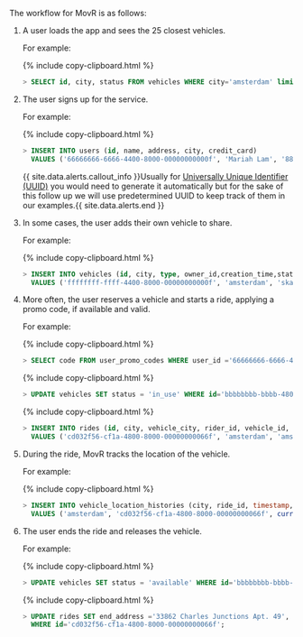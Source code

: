 The workflow for MovR is as follows:

1. A user loads the app and sees the 25 closest vehicles.
    
    For example:

    {%  include copy-clipboard.html %} 
    ~~~ sql
    > SELECT id, city, status FROM vehicles WHERE city='amsterdam' limit 25;
    ~~~   

2. The user signs up for the service.

    For example:

    {%  include copy-clipboard.html %}
    ~~~ sql
    > INSERT INTO users (id, name, address, city, credit_card) 
      VALUES ('66666666-6666-4400-8000-00000000000f', 'Mariah Lam', '88194 Angela Gardens Suite 60', 'amsterdam', '123245696');
    ~~~      
    
    {{ site.data.alerts.callout_info }}Usually for <a href="uuid.html#create-a-table-with-auto-generated-unique-row-ids">Universally Unique Identifier (UUID)</a> you would need to generate it automatically but for the sake of this follow up we will use predetermined UUID to keep track of them in our examples.{{ site.data.alerts.end }}

3. In some cases, the user adds their own vehicle to share.

    For example:
    
    {%  include copy-clipboard.html %}
    ~~~ sql
    > INSERT INTO vehicles (id, city, type, owner_id,creation_time,status, current_location, ext) 
      VALUES ('ffffffff-ffff-4400-8000-00000000000f', 'amsterdam', 'skateboard', '66666666-6666-4400-8000-00000000000f', current_timestamp(), 'available', '88194 Angela Gardens Suite 60', '{"color": "blue"}');
    ~~~   
4. More often, the user reserves a vehicle and starts a ride, applying a promo code, if available and valid.
   
    For example:
    
    {%  include copy-clipboard.html %}
    ~~~ sql
    > SELECT code FROM user_promo_codes WHERE user_id ='66666666-6666-4400-8000-00000000000f';
    ~~~
    
    {%  include copy-clipboard.html %}
    ~~~ sql
    > UPDATE vehicles SET status = 'in_use' WHERE id='bbbbbbbb-bbbb-4800-8000-00000000000b';
    ~~~
    
    {%  include copy-clipboard.html %}
    ~~~ sql
    > INSERT INTO rides (id, city, vehicle_city, rider_id, vehicle_id, start_address,end_address, start_time, end_time, revenue) 
      VALUES ('cd032f56-cf1a-4800-8000-00000000066f', 'amsterdam', 'amsterdam', '66666666-6666-4400-8000-00000000000f', 'bbbbbbbb-bbbb-4800-8000-00000000000b', '70458 Mary Crest', '', TIMESTAMP '2020-10-01 10:00:00.123456', NULL, 0.0);
    ~~~    

5. During the ride, MovR tracks the location of the vehicle.

    For example:
    
    {%  include copy-clipboard.html %}
    ~~~ sql
    > INSERT INTO vehicle_location_histories (city, ride_id, timestamp, lat, long) 
      VALUES ('amsterdam', 'cd032f56-cf1a-4800-8000-00000000066f', current_timestamp(), -101, 60);
    ~~~    
    
6. The user ends the ride and releases the vehicle.
    
    For example:
    
    {%  include copy-clipboard.html %}
    ~~~ sql
    > UPDATE vehicles SET status = 'available' WHERE id='bbbbbbbb-bbbb-4800-8000-00000000000b';
    ~~~
    
    {%  include copy-clipboard.html %}
    ~~~ sql
    > UPDATE rides SET end_address ='33862 Charles Junctions Apt. 49', end_time=TIMESTAMP '2020-10-01 10:30:00.123456', revenue=88.6 
      WHERE id='cd032f56-cf1a-4800-8000-00000000066f';
    ~~~
